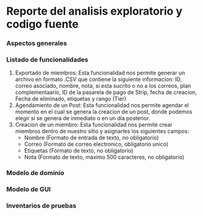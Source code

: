 # Reporte del analisis exploratorio y codigo fuente

### Aspectos generales

### Listado de funcionalidades

1. Exportado de miembros: Esta funcionalidad nos permite generar un archivo en formato .CSV que contiene la siguiente informacion: ID, correo asociado, nombre, nota, si esta sucrito o no a los correos, plan complementaario, ID de la pasarela de pago de Strip, fecha de creacion, Fecha de eliminado, etiquetas y rango (Tier)
2. Agendamiento de un Post: Esta funcionalidad nos permite agendar el momento en el cual se genera la creacion de un post, donde podemos elegir si se genera de inmediato o en un dia posterior.
3. Creacion de un miembro: Esta funcionalidad nos permite crear miembros dentro de nuestro sitio y asignarles los siguientes campos:
    - Nombre (Formato de entrada de texto, no obligatorio)
    - Correo (Formato de correo electronico, obligatorio unico)
    - Etiquetas (Formato de texto, no obligatorio)
    - Nota (Formato de texto, maximo 500 caracteres, no obligatorio)


### Modelo de dominio

### Modelo de GUI

### Inventarios de pruebas
